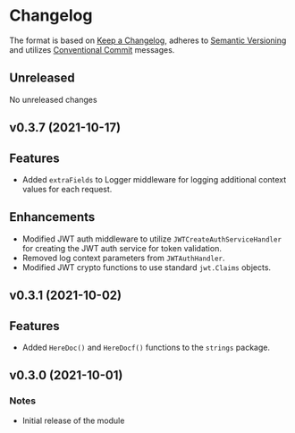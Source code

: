 # Changelog

The format is based on [Keep a Changelog](https://keepachangelog.com/en/1.0.0/),
adheres to [Semantic Versioning](https://semver.org/spec/v2.0.0.html)
and utilizes [Conventional Commit](https://www.conventionalcommits.org/en/v1.0.0/) messages.

## Unreleased

No unreleased changes

## v0.3.7 (2021-10-17)

## Features

* Added `extraFields` to Logger middleware for logging additional context values for each request.
  
## Enhancements

* Modified JWT auth middleware to utilize `JWTCreateAuthServiceHandler` for creating the JWT auth service for token validation.
* Removed log context parameters from `JWTAuthHandler`.
* Modified JWT crypto functions to use standard `jwt.Claims` objects.

## v0.3.1 (2021-10-02)

## Features

* Added `HereDoc()` and `HereDocf()` functions to the `strings` package.

## v0.3.0 (2021-10-01)

### Notes

* Initial release of the module

